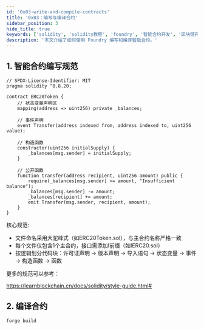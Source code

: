 ```yaml
---
id: '0x03-write-and-compile-contracts'
title: '0x03：编写与编译合约'
sidebar_position: 3
hide_title: true
keywords: ['solidity', 'solidity教程', 'foundry', '智能合约开发', '区块链开发', '区块链']
description: '本文介绍了如何使用 Foundry 编写和编译智能合约。'
---
```


## 1. 智能合约编写规范

```solidity
// SPDX-License-Identifier: MIT
pragma solidity ^0.8.20;

contract ERC20Token {
    // 状态变量声明区
    mapping(address => uint256) private _balances;

    // 事件声明
    event Transfer(address indexed from, address indexed to, uint256 value);

    // 构造函数
    constructor(uint256 initialSupply) {
        _balances[msg.sender] = initialSupply;
    }

    // 公开函数
    function transfer(address recipient, uint256 amount) public {
        require(_balances[msg.sender] >= amount, "Insufficient balance");
        _balances[msg.sender] -= amount;
        _balances[recipient] += amount;
        emit Transfer(msg.sender, recipient, amount);
    }
}
```

核心规范​​:

- 文件命名采用大驼峰式（如ERC20Token.sol），与主合约名称严格一致
- 每个文件仅包含1个主合约，接口需添加I前缀（如IERC20.sol）
- 按逻辑划分代码块：许可证声明 → 版本声明 → 导入语句 → 状态变量 → 事件 → 构造函数 → 函数

更多的规范可以参考：

https://learnblockchain.cn/docs/solidity/style-guide.html#

## 2. 编译合约

```bash
forge build
```
